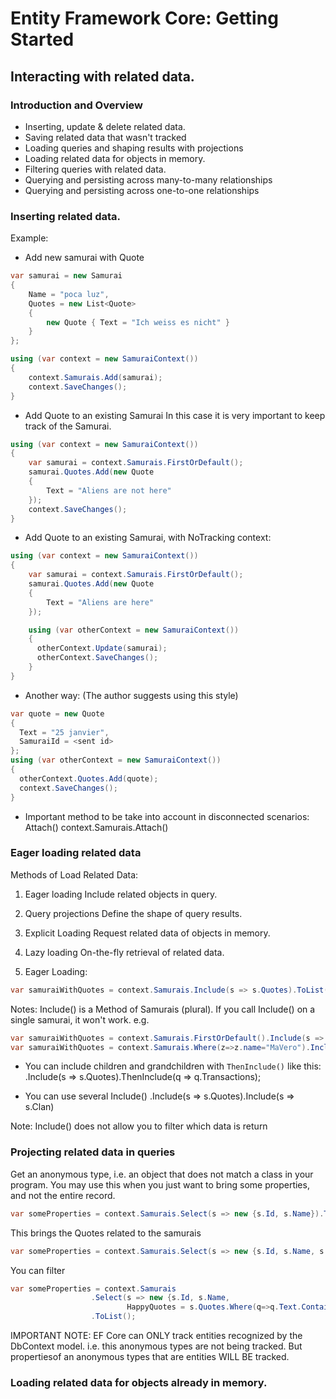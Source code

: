 # Entity Framework Core: Getting Started

## Interacting with related data.


### Introduction and Overview

  - Inserting, update & delete related data.
  - Saving related data that wasn't tracked
  - Loading queries and shaping results with projections
  - Loading related data for objects in memory.
  - Filtering queries with related data.
  - Querying and persisting across many-to-many relationships
  - Querying and persisting across one-to-one relationships



### Inserting related data.

Example:

- Add new samurai with Quote
```cs
var samurai = new Samurai
{
    Name = "poca luz",
    Quotes = new List<Quote>
    {
        new Quote { Text = "Ich weiss es nicht" }
    }
};

using (var context = new SamuraiContext())
{
    context.Samurais.Add(samurai);
    context.SaveChanges();
}
```

- Add Quote to an existing Samurai
  In this case it is very important to keep track of the Samurai.
```cs
using (var context = new SamuraiContext())
{
    var samurai = context.Samurais.FirstOrDefault();
    samurai.Quotes.Add(new Quote
    {
        Text = "Aliens are not here"
    });
    context.SaveChanges();
}
```

- Add Quote to an existing Samurai, with NoTracking context:
```cs
using (var context = new SamuraiContext())
{
    var samurai = context.Samurais.FirstOrDefault();
    samurai.Quotes.Add(new Quote
    {
        Text = "Aliens are here"
    });

    using (var otherContext = new SamuraiContext())
    {
      otherContext.Update(samurai);
      otherContext.SaveChanges();      
    }
}
```

- Another way: (The author suggests using this style)
```cs
var quote = new Quote
{
  Text = "25 janvier",
  SamuraiId = <sent id>
};
using (var otherContext = new SamuraiContext())
{
  otherContext.Quotes.Add(quote);
  context.SaveChanges();      
}
```


* Important method to be take into account in disconnected scenarios: Attach()
    context.Samurais.Attach()




### Eager loading related data


Methods of Load Related Data:
  1. Eager loading
      Include related objects in query.
  2. Query projections
      Define the shape of query results.
  3. Explicit Loading
      Request related data of objects in memory.
  4. Lazy loading
      On-the-fly retrieval of related data.

1. Eager Loading:

```cs
var samuraiWithQuotes = context.Samurais.Include(s => s.Quotes).ToList();
```

Notes:  Include() is a Method of Samurais (plural). If you call Include() on a single samurai, it won't work.
e.g.
```cs
var samuraiWithQuotes = context.Samurais.FirstOrDefault().Include(s => s.Quotes).ToList(); // This will NOT work
var samuraiWithQuotes = context.Samurais.Where(z=>z.name="MaVero").Include(s => s.Quotes).ToList(); // This will NOT work
```

* You can include children and grandchildren with `ThenInclude()` like this:
    .Include(s => s.Quotes).ThenInclude(q => q.Transactions);

* You can use several Include()
    .Include(s => s.Quotes).Include(s => s.Clan)

Note: Include() does not allow you to filter which data is return



### Projecting related data in queries

Get an anonymous type, i.e. an object that does not match a class in your program. You may use this when you just want to bring some properties, and not the entire record.

```cs
var someProperties = context.Samurais.Select(s => new {s.Id, s.Name}).ToList();
```

This brings the Quotes related to the samurais
```cs
var someProperties = context.Samurais.Select(s => new {s.Id, s.Name, s.Quotes}).ToList();
```

You can filter
```cs
var someProperties = context.Samurais
                  .Select(s => new {s.Id, s.Name,
                          HappyQuotes = s.Quotes.Where(q=>q.Text.Contains("happy")) })
                  .ToList();
```

IMPORTANT NOTE:
EF Core can ONLY track entities recognized by the DbContext model. i.e. this anonymous types are not being tracked.
But propertiesof an anonymous types that are entities WILL BE tracked.


### Loading related data for objects already in memory.

```cs
```
